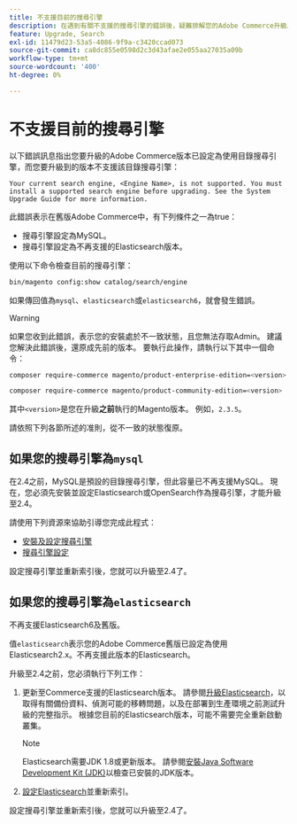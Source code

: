 ```yaml
---
title: 不支援目前的搜尋引擎
description: 在遇到有關不支援的搜尋引擎的錯誤後，疑難排解您的Adobe Commerce升級。
feature: Upgrade, Search
exl-id: 11479d23-53a5-4086-9f9a-c3420ccad073
source-git-commit: ca8dc855e0598d2c3d43afae2e055aa27035a09b
workflow-type: tm+mt
source-wordcount: '400'
ht-degree: 0%

---
```


# 不支援目前的搜尋引擎

以下錯誤訊息指出您要升級的Adobe Commerce版本已設定為使用目錄搜尋引擎，而您要升級到的版本不支援該目錄搜尋引擎：

```
Your current search engine, <Engine Name>, is not supported. You must install a supported search engine before upgrading. See the System Upgrade Guide for more information.
```

此錯誤表示在舊版Adobe Commerce中，有下列條件之一為true：

- 搜尋引擎設定為MySQL。
- 搜尋引擎設定為不再支援的Elasticsearch版本。

使用以下命令檢查目前的搜尋引擎：

```bash
bin/magento config:show catalog/search/engine
```

如果傳回值為`mysql`、`elasticsearch`或`elasticsearch6`，就會發生錯誤。

>[!WARNING]
>
>如果您收到此錯誤，表示您的安裝處於不一致狀態，且您無法存取Admin。 建議您解決此錯誤後，還原成先前的版本。 要執行此操作，請執行以下其中一個命令：
>
>```bash
>composer require-commerce magento/product-enterprise-edition=<version>
>```
>
>```bash
>composer require-commerce magento/product-community-edition=<version>
>```
>
>其中`<version>`是您在升級&#x200B;**之前**&#x200B;執行的Magento版本。 例如，`2.3.5`。

請依照下列各節所述的准則，從不一致的狀態復原。

## 如果您的搜尋引擎為`mysql`

在2.4之前，MySQL是預設的目錄搜尋引擎，但此容量已不再支援MySQL。 現在，您必須先安裝並設定Elasticsearch或OpenSearch作為搜尋引擎，才能升級至2.4。

請使用下列資源來協助引導您完成此程式：

- [安裝及設定搜尋引擎](../../configuration/search/overview-search.md)
- [搜尋引擎設定](../../configuration/search/configure-search-engine.md)

設定搜尋引擎並重新索引後，您就可以升級至2.4了。

## 如果您的搜尋引擎為`elasticsearch`

不再支援Elasticsearch6及舊版。

值`elasticsearch`表示您的Adobe Commerce舊版已設定為使用Elasticsearch2.x。不再支援此版本的Elasticsearch。

升級至2.4之前，您必須執行下列工作：

1. 更新至Commerce支援的Elasticsearch版本。 請參閱[升級Elasticsearch](https://www.elastic.co/guide/en/elasticsearch/reference/current/setup-upgrade.html)，以取得有關備份資料、偵測可能的移轉問題，以及在部署到生產環境之前測試升級的完整指示。 根據您目前的Elasticsearch版本，可能不需要完全重新啟動叢集。

   >[!NOTE]
   >
   >Elasticsearch需要JDK 1.8或更新版本。 請參閱[安裝Java Software Development Kit (JDK)](../../installation/prerequisites/search-engine/overview.md#install-the-java-software-development-kit-jdk)以檢查已安裝的JDK版本。

1. [設定Elasticsearch](../../configuration/search/configure-search-engine.md)並重新索引。

設定搜尋引擎並重新索引後，您就可以升級至2.4了。
